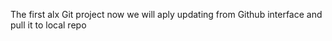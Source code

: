 The first alx Git project
now we will aply updating from Github interface and pull it to local repo
